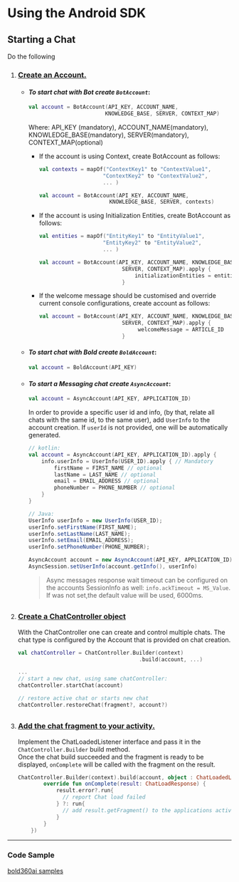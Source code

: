 # Using the Android SDK

## Starting a Chat  
Do the following
1. ### <u>Create an Account.</u>

   - #### *To start chat with Bot create `BotAccount`*:  
    
      ```kotlin
      val account = BotAccount(API_KEY, ACCOUNT_NAME,
                              KNOWLEDGE_BASE, SERVER, CONTEXT_MAP)
      ```  
  
      Where: API_KEY (mandatory), ACCOUNT_NAME(mandatory), KNOWLEDGE_BASE(mandatory), SERVER(mandatory), CONTEXT_MAP(optional)

      - If the account is using Context, create BotAccount as follows:

        ```kotlin
        val contexts = mapOf("ContextKey1" to "ContextValue1",
                            "ContextKey2" to "ContextValue2",
                            ... )

        val account = BotAccount(API_KEY, ACCOUNT_NAME,
                              KNOWLEDGE_BASE, SERVER, contexts)
        ```
    
      - If the account is using Initialization Entities, create BotAccount as follows:

        ```kotlin
        val entities = mapOf("EntityKey1" to "EntityValue1",
                            "EntityKey2" to "EntityValue2",
                            ... )

        val account = BotAccount(API_KEY, ACCOUNT_NAME, KNOWLEDGE_BASE,
                                  SERVER, CONTEXT_MAP).apply {
                                      initializationEntities = entities
                                  }
        ```
   
     - If the welcome message should be customised and override current console configurations, create account as follows:

        ```kotlin
        val account = BotAccount(API_KEY, ACCOUNT_NAME, KNOWLEDGE_BASE,
                                  SERVER, CONTEXT_MAP).apply {
                                       welcomeMessage = ARTICLE_ID
                                  }
        ```


   - #### *To start chat with Bold create `BoldAccount`*:

        ```kotlin
        val account = BoldAccount(API_KEY)
        ```


    - #### *To start a Messaging chat create `AsyncAccount`*:
     
        ```kotlin
        val account = AsyncAccount(API_KEY, APPLICATION_ID)
        ```
        
        In order to provide a specific user id and info, (by that, relate all chats with the same id, to the same user), add `UserInfo` to the account creation. If `userId` is not provided, one will be automatically generated. 
        
        ```kotlin
        // kotlin:
        val account = AsyncAccount(API_KEY, APPLICATION_ID).apply {
            info.userInfo = UserInfo(USER_ID).apply { // Mandatory
                firstName = FIRST_NAME // optional
                lastName = LAST_NAME // optional
                email = EMAIL_ADDRESS // optional
                phoneNumber = PHONE_NUMBER // optional
            }
        }
        ```
        ```java
        // Java:
        UserInfo userInfo = new UserInfo(USER_ID);
        userInfo.setFirstName(FIRST_NAME);
        userInfo.setLastName(LAST_NAME);
        userInfo.setEmail(EMAIL_ADDRESS);
        userInfo.setPhoneNumber(PHONE_NUMBER);

        AsyncAccount account = new AsyncAccount(API_KEY, APPLICATION_ID);
        AsyncSession.setUserInfo(account.getInfo(), userInfo)
        ```
        > Async messages response wait timeout can be configured on the accounts SessionInfo as well:
        `info.ackTimeout = MS_Value`. If was not set,the default value will be used, 6000ms. 

##

2. ### <u>Create a ChatController object</u>
    With the ChatController one can create and control multiple chats.
    The chat type is configured by the Account that is provided on chat creation.

    ```kotlin
    val chatController = ChatController.Builder(context)
                                          .build(account, ...)

    ...
    // start a new chat, using same chatController:
    chatController.startChat(account)

    // restore active chat or starts new chat
    chatController.restoreChat(fragment?, account?)
    ```

##

3. ### <u>Add the chat fragment to your activity.</u>

    Implement the ChatLoadedListener interface and pass it in the `ChatController.Builder` build method.   
    Once the chat build succeeded and the fragment is ready to be displayed, `onComplete` will be called with the fragment on the result. 

    ```kotlin
    ChatController.Builder(context).build(account, object : ChatLoadedListener {
            override fun onComplete(result: ChatLoadResponse) {
                result.error?.run{
                  // report Chat load failed
                } ?: run{
                  // add result.getFragment() to the applications activity.
                }
            }
        })
    ```

---

### Code Sample
[bold360ai samples](https://github.com/bold360ai/bold360-mobile-samples-android)
